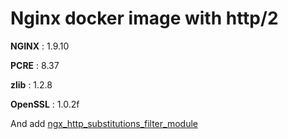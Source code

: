 # Nginx docker image with http/2

**NGINX** : 1.9.10

**PCRE** : 8.37

**zlib** : 1.2.8

**OpenSSL** : 1.0.2f



And add [ngx_http_substitutions_filter_module](https://github.com/yaoweibin/ngx_http_substitutions_filter_module.git )

